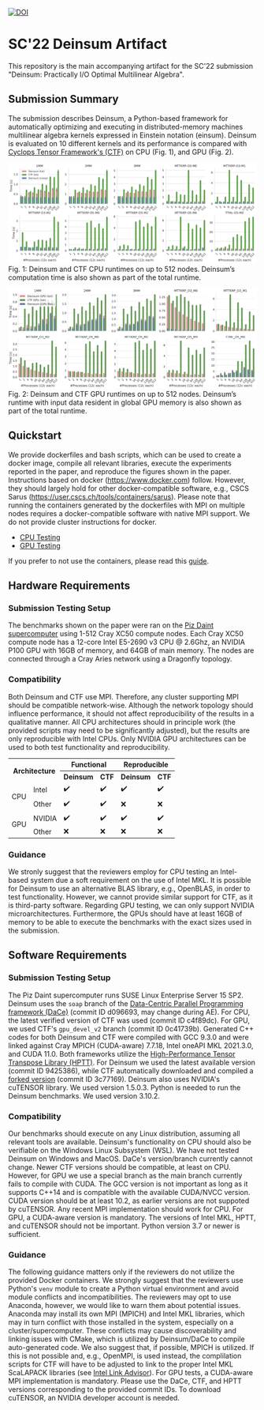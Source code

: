 [![DOI](https://zenodo.org/badge/499461384.svg)](https://zenodo.org/badge/latestdoi/499461384)
# SC'22 Deinsum Artifact

This repository is the main accompanying artifact for the SC'22 submission "Deinsum: Practically I/O Optimal Multilinear Algebra".

## Submission Summary

The submission describes Deinsum, a Python-based framework for automatically optimizing and executing in distributed-memory machines multilinear algebra kernels expressed in Einstein notation (einsum). Deinsum is evaluated on 10 different kernels and its performance is compared with [Cyclops Tensor Framework's (CTF)](https://github.com/cyclops-community/ctf) on CPU (Fig. 1), and GPU (Fig. 2).

![](figures/cpu.png)
Fig. 1: Deinsum and CTF CPU runtimes on up to 512 nodes. Deinsum’s computation time is also shown as part of the total
runtime.

![](figures/gpu.png)
Fig. 2: Deinsum and CTF GPU runtimes on up to 512 nodes. Deinsum’s runtime with input data resident in global GPU
memory is also shown as part of the total runtime.

## Quickstart

We provide dockerfiles and bash scripts, which can be used to create a docker image, compile all relevant libraries, execute the experiments reported in the paper, and reproduce the figures shown in the paper. Instructions based on docker (https://www.docker.com) follow. However, they should largely hold for other docker-compatible software, e.g., CSCS Sarus (https://user.cscs.ch/tools/containers/sarus). Please note that running the containers generated by the dockerfiles with
MPI on multiple nodes requires a docker-compatible software with native MPI support. We do not provide cluster instructions for docker. 
- [CPU Testing](docker_cpu)
- [GPU Testing](docker_gpu)

If you prefer to not use the containers, please read this [guide](no-container.md).

## Hardware Requirements

### Submission Testing Setup

The benchmarks shown on the paper were ran on the [Piz Daint supercomputer](https://www.cscs.ch/computers/piz-daint/) using 1-512 Cray XC50 compute nodes. Each Cray XC50 compute node has a 12-core Intel E5-2690 v3 CPU @ 2.6Ghz, an NVIDIA P100 GPU with 16GB of memory, and 64GB of main memory. The nodes are connected through a Cray Aries network using a Dragonfly topology.

### Compatibility

Both Deinsum and CTF use MPI. Therefore, any cluster supporting MPI should be compatible network-wise. Although the network topology should influence performance, it should not affect reproducibility of the results in a qualitative manner. All CPU architectures should in principle work (the provided scripts may need to be significantly adjusted), but the results are only reproducible with Intel CPUs. Only NVIDIA GPU architectures can be used to both test functionality and reproducibility.

<table align="center">
  <tr>
    <th rowspan="2" colspan="2">Architecture</th>
    <th colspan="2">Functional</th>
    <th colspan="2">Reproducible</th>
  <tr>
    <th>Deinsum</th>
    <th>CTF</th>
    <th>Deinsum</th>
    <th>CTF</th>
  </tr> 
  <tr>
    <td rowspan="2">CPU</td>
    <td>Intel</td>
    <td>✔️</td>
    <td>✔️</td>
    <td>✔️</td>
    <td>✔️</td>
  </tr>
  <tr>
    <td>Other</td>
    <td>✔️</td>
    <td>✔️</td>
    <td>❌</td>
    <td>❌</td>
  </tr>
  <tr>
    <td rowspan="2">GPU</td>
    <td>NVIDIA</td>
    <td>✔️</td>
    <td>✔️</td>
    <td>✔️</td>
    <td>✔️</td>
  </tr>
  <tr>
    <td>Other</td>
    <td>❌</td>
    <td>❌</td>
    <td>❌</td>
    <td>❌</td>
  </tr>
</table>

### Guidance

We stronly suggest that the reviewers employ for CPU testing an Intel-based system due a soft requirement on the use of Intel MKL. It is possible for Deinsum to use an alternative BLAS library, e.g., OpenBLAS, in order to test functionality. However, we cannot provide similar support for CTF, as it is third-party software. Regarding GPU testing, we can only support NVIDIA microarchitectures. Furthermore, the GPUs should have at least 16GB of memory to be able to execute the benchmarks with the exact sizes used in the submission.

## Software Requirements

### Submission Testing Setup

The Piz Daint supercomputer runs SUSE Linux Enterprise Server 15 SP2. Deinsum uses the `soap` branch of the [Data-Centric Parallel Programming framework (DaCe)](https://github.com/spcl/dace) (commit ID d096693, may change during AE). For CPU, the latest verified version of CTF was used (commit ID c4f89dc). For GPU, we used CTF's `gpu_devel_v2` branch (commit ID 0c41739b). Generated C++ codes for both Deinsum and CTF were compiled with GCC 9.3.0 and were linked against Cray MPICH (CUDA-aware) 7.7.18, Intel oneAPI MKL 2021.3.0, and CUDA 11.0. Both frameworks utilize the [High-Performance Tensor Transpose Library (HPTT)](https://github.com/springer13/hptt). For Deinsum we used the latest available version (commit ID 9425386), while CTF automatically downloaded and compiled a [forked version](https://github.com/solomonik/hptt) (commit ID 3c77169). Deinsum also uses NVIDIA's cuTENSOR library. We used version 1.5.0.3. Python is needed to run the Deinsum benchmarks. We used version 3.10.2.

### Compatibility

Our benchmarks should execute on any Linux distribution, assuming all relevant tools are available. Deinsum's functionality on CPU should also be verifiable on the Windows Linux Subsystem (WSL). We have not tested Deinsum on Windows and MacOS. DaCe's version/branch currently cannot change. Newer CTF versions should be compatible, at least on CPU. However, for GPU we use a special branch as the main branch currently fails to compile with CUDA. The GCC version is not important as long as it supports C++14 and is compatible with the available CUDA/NVCC version. CUDA version should be at least 10.2, as earlier versions are not suppoted by cuTENSOR. Any recent MPI implementation should work for CPU. For GPU, a CUDA-aware version is mandatory. The versions of Intel MKL, HPTT, and cuTENSOR should not be important. Python version 3.7 or newer is sufficient.

### Guidance

The following guidance matters only if the reviewers do not utilize the provided Docker containers.
We strongly suggest that the reviewers use Python's `venv` module to create a Python virtual environment and avoid module conflicts and incompatibilities. The reviewers may opt to use Anaconda, however, we would like to warn them about potential issues. Anaconda may install its own MPI (MPICH) and Intel MKL libraries, which may in turn conflict with those installed in the system, especially on a cluster/supercomputer. These conflicts may cause discoverability and linking issues with CMake, which is utilized by Deinsum/DaCe to compile auto-generated code. We also suggest that, if possible, MPICH is utilized. If this is not possible and, e.g., OpenMPI, is used instead, the complilation scripts for CTF will have to be adjusted to link to the proper Intel MKL ScaLAPACK libraries (see [Intel Link Advisor](https://www.intel.com/content/www/us/en/developer/tools/oneapi/onemkl-link-line-advisor.html)). For GPU tests, a CUDA-aware MPI implementation is mandatory. Please use the DaCe, CTF, and HPTT versions corresponding to the provided commit IDs. To download cuTENSOR, an NVIDIA developer account is needed.
